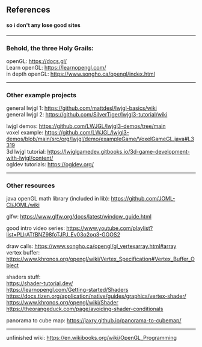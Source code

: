 ## References
#### so i don't any lose good sites

---

### Behold, the three Holy Grails:

openGL: https://docs.gl/ \
Learn openGL: https://learnopengl.com/ \
in depth openGL: https://www.songho.ca/opengl/index.html

---

### Other example projects

general lwjgl 1: https://github.com/mattdesl/lwjgl-basics/wiki \
general lwjgl 2: https://github.com/SilverTiger/lwjgl3-tutorial/wiki

lwjgl demos: https://github.com/LWJGL/lwjgl3-demos/tree/main \
voxel example: https://github.com/LWJGL/lwjgl3-demos/blob/main/src/org/lwjgl/demo/exampleGame/VoxelGameGL.java#L3319 \
3d lwjgl tutorial: https://lwjglgamedev.gitbooks.io/3d-game-development-with-lwjgl/content/ \
ogldev tutorials: https://ogldev.org/

---

### Other resources

java openGL math library (included in lib): https://github.com/JOML-CI/JOML/wiki

glfw: https://www.glfw.org/docs/latest/window_guide.html

good intro video series: https://www.youtube.com/playlist?list=PLlrATfBNZ98foTJPJ_Ev03o2oq3-GGOS2

draw calls: https://www.songho.ca/opengl/gl_vertexarray.html#array \
vertex buffer: https://www.khronos.org/opengl/wiki/Vertex_Specification#Vertex_Buffer_Object

shaders stuff:\
https://shader-tutorial.dev/ \
https://learnopengl.com/Getting-started/Shaders \
https://docs.tizen.org/application/native/guides/graphics/vertex-shader/ \
https://www.khronos.org/opengl/wiki/Shader \
https://theorangeduck.com/page/avoiding-shader-conditionals

panorama to cube map: https://jaxry.github.io/panorama-to-cubemap/

---

unfinished wiki: https://en.wikibooks.org/wiki/OpenGL_Programming